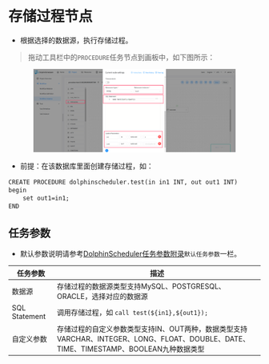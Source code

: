 # 存储过程节点

- 根据选择的数据源，执行存储过程。

> 拖动工具栏中的`PROCEDURE`任务节点到画板中，如下图所示：

<p align="center">
   <img src="../../../../img/procedure_edit.png" width="80%" />
 </p>

- 前提：在该数据库里面创建存储过程，如：

```
CREATE PROCEDURE dolphinscheduler.test(in in1 INT, out out1 INT)
begin
	set out1=in1;
END
```

## 任务参数

[//]: # (TODO: use the commented anchor below once our website template supports this syntax)
[//]: # (- 默认参数说明请参考[DolphinScheduler任务参数附录]&#40;appendix.md#默认任务参数&#41;`默认任务参数`一栏。)

- 默认参数说明请参考[DolphinScheduler任务参数附录](appendix.md)`默认任务参数`一栏。

|   **任务参数**    |                                              **描述**                                              |
|---------------|--------------------------------------------------------------------------------------------------|
| 数据源           | 存储过程的数据源类型支持MySQL、POSTGRESQL、ORACLE，选择对应的数据源                                                     |
| SQL Statement | 调用存储过程，如 `call test(${in1},${out1});`                                                            |
| 自定义参数         | 存储过程的自定义参数类型支持IN、OUT两种，数据类型支持VARCHAR、INTEGER、LONG、FLOAT、DOUBLE、DATE、TIME、TIMESTAMP、BOOLEAN九种数据类型 |

